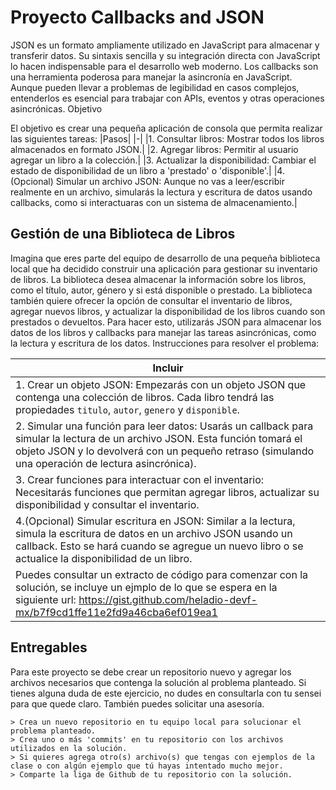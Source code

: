 # Proyecto Callbacks and JSON

JSON es un formato ampliamente utilizado en JavaScript para almacenar y transferir datos. Su sintaxis sencilla y su integración directa con JavaScript lo hacen indispensable para el desarrollo web moderno. Los callbacks son una herramienta poderosa para manejar la asincronía en JavaScript. Aunque pueden llevar a problemas de legibilidad en casos complejos, entenderlos es esencial para trabajar con APIs, eventos y otras operaciones asincrónicas.
Objetivo

El objetivo es crear una pequeña aplicación de consola que permita realizar las siguientes tareas:
|Pasos|
|-|
|1. Consultar libros: Mostrar todos los libros almacenados en formato JSON.|
|2. Agregar libros: Permitir al usuario agregar un libro a la colección.|
|3. Actualizar la disponibilidad: Cambiar el estado de disponibilidad de un libro a 'prestado' o 'disponible'.|
|4. (Opcional) Simular un archivo JSON: Aunque no vas a leer/escribir realmente en un archivo, simularás la lectura y escritura de datos usando callbacks, como si interactuaras con un sistema de almacenamiento.|

## Gestión de una Biblioteca de Libros

Imagina que eres parte del equipo de desarrollo de una pequeña biblioteca local que ha decidido construir una aplicación para gestionar su inventario de libros. La biblioteca desea almacenar la información sobre los libros, como el título, autor, género y si está disponible o prestado. La biblioteca también quiere ofrecer la opción de consultar el inventario de libros, agregar nuevos libros, y actualizar la disponibilidad de los libros cuando son prestados o devueltos. Para hacer esto, utilizarás JSON para almacenar los datos de los libros y callbacks para manejar las tareas asincrónicas, como la lectura y escritura de los datos.
Instrucciones para resolver el problema:

| Incluir                                                                                                                                                                                                                           |
| --------------------------------------------------------------------------------------------------------------------------------------------------------------------------------------------------------------------------------- |
| 1. Crear un objeto JSON: Empezarás con un objeto JSON que contenga una colección de libros. Cada libro tendrá las propiedades `titulo`, `autor`, `genero` y `disponible`.                                                         |
| 2. Simular una función para leer datos: Usarás un callback para simular la lectura de un archivo JSON. Esta función tomará el objeto JSON y lo devolverá con un pequeño retraso (simulando una operación de lectura asincrónica). |
| 3. Crear funciones para interactuar con el inventario: Necesitarás funciones que permitan agregar libros, actualizar su disponibilidad y consultar el inventario.                                                                 |
| 4.(Opcional) Simular escritura en JSON: Similar a la lectura, simula la escritura de datos en un archivo JSON usando un callback. Esto se hará cuando se agregue un nuevo libro o se actualice la disponibilidad de un libro.     |
| Puedes consultar un extracto de código para comenzar con la solución, se incluye un ejmplo de lo que se espera en la siguiente url: https://gist.github.com/heladio-devf-mx/b7f9cd1ffe11e2fd9a46cba6ef019ea1                      |

## Entregables

Para este proyecto se debe crear un repositorio nuevo y agregar los archivos necesarios que contenga la solución al problema planteado. Si tienes alguna duda de este ejercicio, no dudes en consultarla con tu sensei para que quede claro. También puedes solicitar una asesoría.

```
> Crea un nuevo repositorio en tu equipo local para solucionar el problema planteado.
> Crea uno o más 'commits' en tu repositorio con los archivos utilizados en la solución.
> Si quieres agrega otro(s) archivo(s) que tengas con ejemplos de la clase o con algún ejemplo que tú hayas intentado mucho mejor.
> Comparte la liga de Github de tu repositorio con la solución.
```
